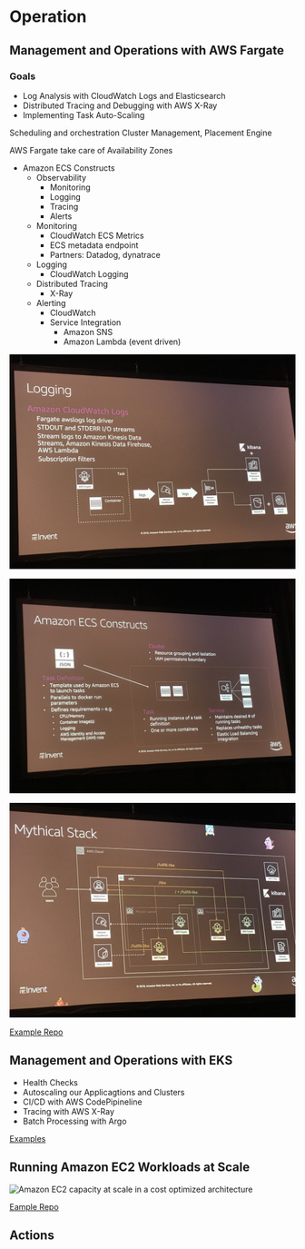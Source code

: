 # Operation

## Management and Operations with AWS Fargate

### Goals
- Log Analysis with CloudWatch Logs and Elasticsearch
- Distributed Tracing and Debugging with AWS X-Ray
- Implementing Task Auto-Scaling

Scheduling and orchestration
Cluster Management, Placement Engine 

AWS Fargate take care of Availability Zones


- Amazon ECS Constructs
    - Observability
        - Monitoring
        - Logging
        - Tracing
        - Alerts
    - Monitoring
        - CloudWatch ECS Metrics 
        - ECS metadata endpoint
        - Partners: Datadog, dynatrace
    - Logging
        - CloudWatch Logging 
    - Distributed Tracing
        - X-Ray
    - Alerting
        - CloudWatch 
        - Service Integration
            - Amazon SNS
            - Amazon Lambda (event driven)

![Logging](images/logging.JPG)

![ECS Constructs](images/ECS_constructs.JPG)

![Stack](images/stack.JPG)


[Example Repo](https://github.com/aws-samples/aws-modern-application-workshop/tree/fargate/workshop-3)


## Management and Operations with EKS

- Health Checks
- Autoscaling our Applicagtions and Clusters
- CI/CD with AWS CodePipineline 
- Tracing with AWS X-Ray
- Batch Processing with Argo

[Examples](http://eksworkshop.com/)


## Running Amazon EC2 Workloads at Scale

![Amazon EC2 capacity at scale in a cost optimized architecture](https://github.com/awslabs/ec2-spot-labs/blob/master/workshops/running-amazon-ec2-workloads-at-scale/architecture.jpg)

[Eample Repo](https://github.com/awslabs/ec2-spot-labs/tree/master/workshops/running-amazon-ec2-workloads-at-scale)

## Actions




